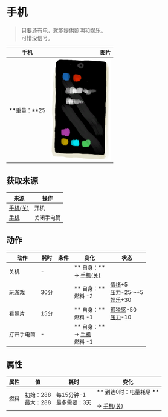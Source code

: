# 手机  
> 只要还有电，就能提供照明和娱乐。<br>可惜没信号。  
  
  手机  |   图片   
 ----  |  ----:   
 **重量：**25  |  <img decoding="async" src="Sprite/PhoneOn.png" href="a.md" style="max-width:300px;max-height:300px;">   
  
## 获取来源  
来源  |  操作  
----  |  ----  
[手机(关)](PhoneOff.md)  |  开机  
[手机](PhoneOnLight.md)  |  关闭手电筒  
## 动作  
动作  |  耗时  |  条件  |  变化  |  状态  
----  |  ----  |  ----  |  ----  |  ----  
关机<br>  |  -  |    |  ** 自身：**<br>→ [手机(关)](PhoneOff.md)  |    
玩游戏<br>  |  30分  |    |  ** 自身：**<br>燃料  -2  |  [情绪](Morale.md)+5<br>[压力](Stress.md)-25～+5<br>[娱乐](Entertainment.md)+30  
看照片<br>  |  15分  |    |  ** 自身：**<br>燃料  -1  |  [孤独感](Loneliness.md)-50<br>[压力](Stress.md)-10  
打开手电筒<br>  |  -  |    |  ** 自身：**<br>→ [手机](PhoneOnLight.md)<br>燃料  -1  |    
## 属性   
属性  |  值  |  耗时  |  变化  
----  |  ----  |  ----  |  ----  
燃料  |  初始：288<br>最大：288  |  每15分钟-1<br>最多需要：3天  |  ** 到达0时：电量耗尽 **<br><br>→ [手机(关)](PhoneOff.md)  


<script>document.title="手机 - 卡牌生存百科 Card Survival Wiki";</script>
